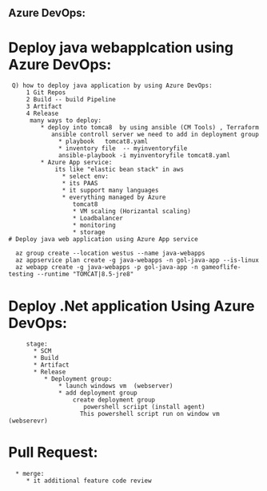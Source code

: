 ## Azure DevOps:
   # Deploy java webapplcation using Azure DevOps:
     Q) how to deploy java application by using Azure DevOps:
         1 Git Repos
         2 Build -- build Pipeline
         3 Artifact 
         4 Release
          many ways to deploy:
             * deploy into tomca8  by using ansible (CM Tools) , Terraform 
                ansible controll server we need to add in deployment group 
                  * playbook   tomcat8.yaml
                  * inventory file  -- myinventoryfile
                  ansible-playbook -i myinventoryfile tomcat8.yaml
             * Azure App service: 
                 its like "elastic bean stack" in aws
                   * select env:
                   * its PAAS
                   * it support many languages 
                   * everything managed by Azure 
                      tomcat8
                      * VM scaling (Horizantal scaling)
                      * Loadbalancer
                      * monitoring
                      * storage
    # Deploy java web application using Azure App service
     
      az group create --location westus --name java-webapps
      az appservice plan create -g java-webapps -n gol-java-app --is-linux
      az webapp create -g java-webapps -p gol-java-app -n gameoflife-testing --runtime "TOMCAT|8.5-jre8"





   # Deploy .Net application Using Azure DevOps:
         stage:
           * SCM
           * Build
           * Artifact
           * Release 
              * Deployment group:
                  * launch windows vm  (webserver)
                  * add deployment group
                      create deployment group 
                         powershell scriipt (install agent)
                        This powershell script run on window vm (webserevr) 


   # Pull Request:
      * merge:
         * it additional feature code review
